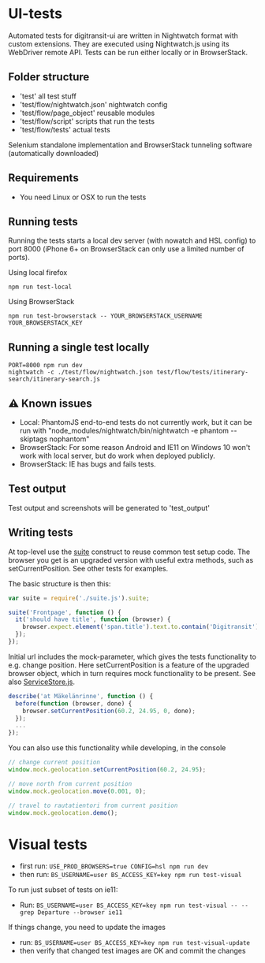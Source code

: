 # UI-tests

Automated tests for digitransit-ui are written in Nightwatch format with custom extensions. They are executed using Nightwatch.js using its WebDriver remote API. Tests can be run either locally or in BrowserStack.

## Folder structure
- 'test' all test stuff
- 'test/flow/nightwatch.json' nightwatch config
- 'test/flow/page_object' reusable modules
- 'test/flow/script' scripts that run the tests
- 'test/flow/tests' actual tests

Selenium standalone implementation and BrowserStack tunneling software (automatically downloaded)

## Requirements
- You need Linux or OSX to run the tests

## Running tests

Running the tests starts a local dev server (with nowatch and HSL config) to port 8000 (iPhone 6+ on BrowserStack can only use a limited number of ports).

Using local firefox
```
npm run test-local
```

Using BrowserStack
```
npm run test-browserstack -- YOUR_BROWSERSTACK_USERNAME YOUR_BROWSERSTACK_KEY
```

## Running a single test locally
```
PORT=8000 npm run dev
nightwatch -c ./test/flow/nightwatch.json test/flow/tests/itinerary-search/itinerary-search.js
```


## :warning: Known issues
- Local: PhantomJS end-to-end tests do not currently work, but it can be run with "node_modules/nightwatch/bin/nightwatch -e phantom --skiptags nophantom"
- BrowserStack: For some reason Android and IE11 on Windows 10 won't work with local server, but do work when deployed publicly.
- BrowserStack: IE has bugs and fails tests.

## Test output
Test output and screenshots will be generated to 'test_output'

## Writing tests

At top-level use the [suite](../test/api/suite.js) construct to reuse common test setup code. The browser you get is an upgraded version with useful extra methods, such as setCurrentPosition. See other tests for examples.

The basic structure is then this:
```js
var suite = require('./suite.js').suite;

suite('Frontpage', function () {
  it('should have title', function (browser) {
    browser.expect.element('span.title').text.to.contain('Digitransit');
  });
});
```

Initial url includes the mock-parameter, which gives the tests functionality to e.g. change position. Here setCurrentPosition is a feature of the upgraded browser object, which in turn requires mock functionality to be present. See also [ServiceStore.js](../app/store/ServiceStore.js).

```js
describe('at Mäkelänrinne', function () {
  before(function (browser, done) {
    browser.setCurrentPosition(60.2, 24.95, 0, done);
  });
  ...
});
```

You can also use this functionality while developing, in the console
```js
// change current position
window.mock.geolocation.setCurrentPosition(60.2, 24.95);

// move north from current position
window.mock.geolocation.move(0.001, 0);

// travel to rautatientori from current position
window.mock.geolocation.demo();
```

# Visual tests

- first run: `USE_PROD_BROWSERS=true CONFIG=hsl npm run dev`
- then run: `BS_USERNAME=user BS_ACCESS_KEY=key npm run test-visual`

To run just subset of tests on ie11:
- Run: `BS_USERNAME=user BS_ACCESS_KEY=key npm run test-visual -- --grep Departure --browser ie11`

If things change, you need to update the images

- run: `BS_USERNAME=user BS_ACCESS_KEY=key npm run test-visual-update`
- then verify that changed test images are OK and commit the changes
